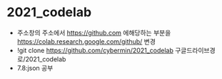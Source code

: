# 2021_codelab
+ 주소창의 주소에서 https://github.com 에해당하는 부분을 https://colab.research.google.com/github/ 변경
+ !git clone https://github.com/cybermin/2021_codelab 구글드라이브경로/2021_codelab
+ 7.8:json 공부
